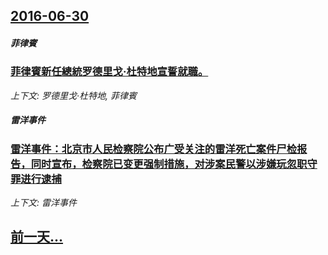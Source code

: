 ## [2016-06-30](/zh/news/2016/06/30/index.md)

##### 菲律賓
### [菲律賓新任總統罗德里戈·杜特地宣誓就職。 ](/zh/news/2016/06/30/菲律賓新任總統罗德里戈-杜特地宣誓就職.md)
_上下文: 罗德里戈·杜特地, 菲律賓_

##### 雷洋事件
### [雷洋事件：北京市人民检察院公布广受关注的雷洋死亡案件尸检报告，同时宣布，检察院已变更强制措施，对涉案民警以涉嫌玩忽职守罪进行逮捕 ](/zh/news/2016/06/30/雷洋事件-北京市人民检察院公布广受关注的雷洋死亡案件尸检报告-同时宣布-检察院已变更强制措施-对涉案民警以涉嫌玩忽职守罪.md)
_上下文: 雷洋事件_

## [前一天...](/zh/news/2016/06/29/index.md)

